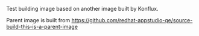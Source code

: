 Test building image based on another image built by Konflux.

Parent image is built from https://github.com/redhat-appstudio-qe/source-build-this-is-a-parent-image
